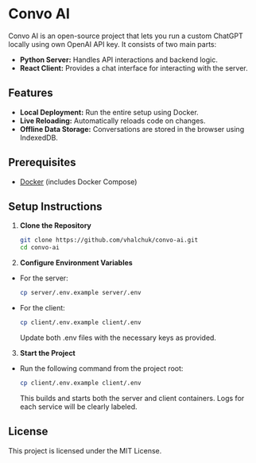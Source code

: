 # Convo AI

Convo AI is an open-source project that lets you run a custom ChatGPT locally using own OpenAI API key. It consists of two main parts:

- **Python Server:** Handles API interactions and backend logic.
- **React Client:** Provides a chat interface for interacting with the server.

## Features

- **Local Deployment:** Run the entire setup using Docker.
- **Live Reloading:** Automatically reloads code on changes.
- **Offline Data Storage:** Conversations are stored in the browser using IndexedDB.

## Prerequisites

- [Docker](https://docs.docker.com/get-docker/) (includes Docker Compose)

## Setup Instructions

1. **Clone the Repository**

    ```bash
    git clone https://github.com/vhalchuk/convo-ai.git
    cd convo-ai
    ```


2. **Configure Environment Variables**

- For the server:

    ```bash
    cp server/.env.example server/.env
    ```
  
- For the client:

    ```bash
    cp client/.env.example client/.env 
    ```
  
    Update both .env files with the necessary keys as provided.

3. **Start the Project**

- Run the following command from the project root:

    ```bash
    cp client/.env.example client/.env 
    ```
  
    This builds and starts both the server and client containers. Logs for each service will be clearly labeled.

## License

This project is licensed under the MIT License.
